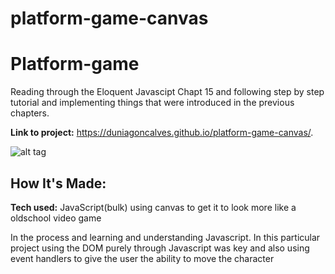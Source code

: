 # platform-game-canvas

# Platform-game

Reading through the Eloquent Javascipt Chapt 15 and following step by step tutorial and implementing things that were introduced in the previous chapters. 

**Link to project:** https://duniagoncalves.github.io/platform-game-canvas/.

![alt tag](https://i.imgur.com/a1jEgkj.png)

## How It's Made:

**Tech used:** JavaScript(bulk) using canvas to get it to look more like a oldschool video game

In the process and learning and understanding Javascript. In this particular project using the DOM purely through Javascript was key and also using event handlers to give the user the ability to move the character

